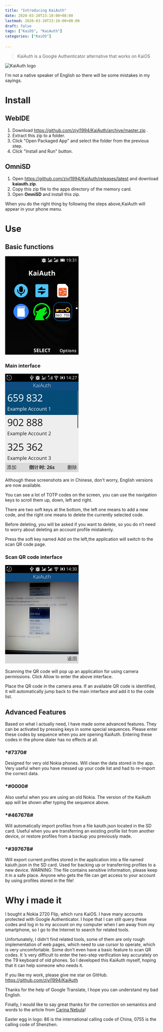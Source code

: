 ```yaml
---
title: "Introducing KaiAuth"
date: 2020-03-20T23:10:00+08:00
lastmod: 2020-03-20T23:10:00+08:00
draft: false
tags: ["KaiOS", "KaiAuth"]
categories: ["KaiOS"]

---
```


> KaiAuth is a Google Authenticator alternative that works on KaiOS

![KaiAuth logo](https://blog.zjyl1994.com/post/introducing_kaiauth/logo.png)

I'm not a native speaker of English so there will be some mistakes in my sayings.

<!--more-->

# Install
## WebIDE
1. Download https://github.com/zjyl1994/KaiAuth/archive/master.zip .
1. Extract this zip to a folder.
1. Click "Open Packaged App" and select the folder from the previous step.
1. Click "Install and Run" button.
## OmniSD
1. Open https://github.com/zjyl1994/KaiAuth/releases/latest and download **kaiauth.zip**.
1. Copy this zip file to the apps directory of the memory card.
1. Open **OmniSD** and install this zip.

When you do the right thing by following the steps above,KaiAuth will appear in your phone menu.

# Use
## Basic functions
![Icon in menu](logo_in_menu.png)
### Main interface
![Main interface](main_interface.png)

Although these screenshots are in Chinese, don't worry, English versions are now available.

You can see a lot of TOTP codes on the screen, you can use the navigation keys to scroll them up, down, left and right.

There are two soft keys at the bottom, the left one means to add a new code, and the right one means to delete the currently selected code.

Before deleting, you will be asked if you want to delete, so you do n’t need to worry about deleting an account profile mistakenly.

Press the soft key named Add on the left,the application will switch to the scan QR code page.
### Scan QR code interface
![QR code scan](scan_qrcode.png)

Scanning the QR code will pop up an application for using camera permissions. Click Allow to enter the above interface.

Place the QR code in the camera area. If an available QR code is identified, it will automatically jump back to the main interface and add it to the code list.

## Advanced Features

Based on what I actually need, I have made some advanced features. They can be activated by pressing keys in some special sequences.
Please enter these codes by sequence when you are opening KaiAuth. Entering these codes in the phone dialer has no effects at all.

### \*\#7370\#
Designed for very old Nokia phones. Will clean the data stored in the app. Very useful when you have messed up your code list and had to re-import the correct data.

### \*\#0000\#
Also useful when you are using an old Nokia. The version of the KaiAuth app will be shown after typing the sequence above.

### \*\#467678\#
Will automatically import profiles from a file kaiuth.json located in the SD card. Useful when you are transferring an existing profile list from another device, or restore profiles from a backup you previously made.

### \*\#397678\#
Will export current profiles stored in the application into a file named kaiuth.json in the SD card. Used for backing up or transferring profiles to a new device.
WARNING: The file contains sensitive information, please keep it in a safe place. Anyone who gets the file can get access to your account by using profiles stored in the file!

# Why i made it
I bought a Nokia 2720 Flip, which runs KaiOS. I have many accounts protected with Google Authenticator. I hope that I can still query these codes and log in to my account on my computer when I am away from my smartphone, so I go to the Internet to search for related tools.

Unfortunately, I didn't find related tools, some of them are only rough implementation of web pages, which need to use cursor to operate, which is very uncomfortable. Some don’t even have a basic feature to scan QR codes. It ’s very difficult to enter the two-step verification key accurately on the T9 keyboard of old phones. So I developed this KaiAuth myself, hoping that it can help someone who needs it.

If you like my work, please give me star on GitHub. https://github.com/zjyl1994/KaiAuth

Thanks for the help of Google Translate, I hope you can understand my bad English.

Finally, I would like to say great thanks for the correction on semantics and words to the article from [Carina Nebula](https://twitter.com/Carina__Nebula)!

Easter egg in logo: 86 is the international calling code of China, 0755 is the calling code of Shenzhen.